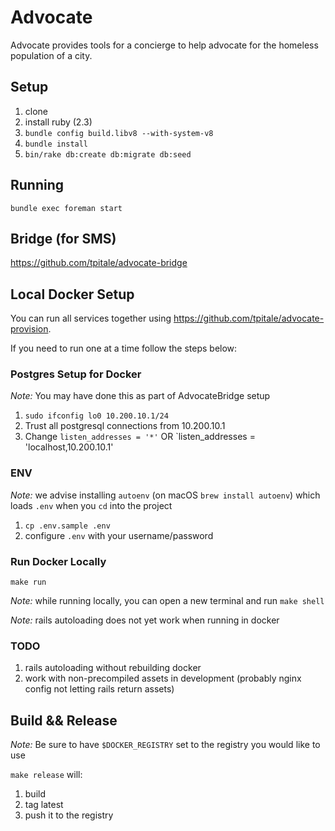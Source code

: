 # Advocate #

Advocate provides tools for a concierge to help advocate for the homeless population of a city.

## Setup ##

1. clone
2. install ruby (2.3)
3. `bundle config build.libv8 --with-system-v8`
4. `bundle install`
5. `bin/rake db:create db:migrate db:seed`

## Running ##

`bundle exec foreman start`

## Bridge (for SMS) ##

https://github.com/tpitale/advocate-bridge

## Local Docker Setup ##

You can run all services together using https://github.com/tpitale/advocate-provision.

If you need to run one at a time follow the steps below:

### Postgres Setup for Docker ###

*Note:* You may have done this as part of AdvocateBridge setup

1. `sudo ifconfig lo0 10.200.10.1/24`
2. Trust all postgresql connections from 10.200.10.1
3. Change `listen_addresses = '*'` OR `listen_addresses = 'localhost,10.200.10.1'

### ENV ###

*Note:* we advise installing `autoenv` (on macOS `brew install autoenv`) which loads `.env` when you `cd` into the project

1. `cp .env.sample .env`
2. configure `.env` with your username/password

### Run Docker Locally ###

`make run`

*Note:* while running locally, you can open a new terminal and run `make shell`

*Note:* rails autoloading does not yet work when running in docker

### TODO ###

1. rails autoloading without rebuilding docker
2. work with non-precompiled assets in development (probably nginx config not letting rails return assets)

## Build && Release ##

*Note:* Be sure to have `$DOCKER_REGISTRY` set to the registry you would like to use

`make release` will:

1. build
2. tag latest
3. push it to the registry
